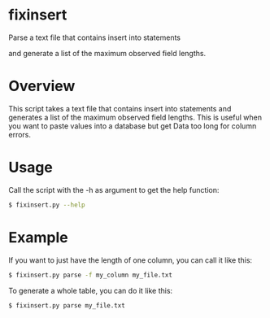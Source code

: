 # fixinsert

Parse a text file that contains insert into statements

and generate a list of the maximum observed field lengths.

# Overview

This script takes a text file that contains insert into statements
and generates a list of the maximum observed field lengths.
This is useful when you want to paste values into a database
but get Data too long for column errors.

# Usage

Call the script with the -h as argument to get the help function:

```bash
$ fixinsert.py --help
```

# Example

If you want to just have the length of one column, you can call it like this:

```bash
$ fixinsert.py parse -f my_column my_file.txt
```

To generate a whole table, you can do it like this:

```bash
$ fixinsert.py parse my_file.txt
```
